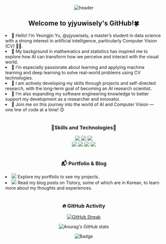 <!---
yjyuwisely/yjyuwisely is a ✨ special ✨ repository because its `README.md` (this file) appears on your GitHub profile.
You can click the Preview link to take a look at your changes.
--->

<div align="center">
  
  ![header](https://capsule-render.vercel.app/api?type=waving&color=gradient&height=200&section=header&text=Yeongjin%20Yu😊&fontSize=60)

  ## Welcome to yjyuwisely's GitHub!🍀 </div>

<li> 👋 Hello! I’m Yeongjin Yu, @yjyuwisely, a master’s student in data science with a strong interest in artificial intelligence, particularly Computer Vision (CV) 👩‍💻.</li>
<li> 📘 My background in mathematics and statistics has inspired me to explore how AI can transform how we perceive and interact with the visual world.</li>
<li> 🚀 I’m especially passionate about learning and applying machine learning and deep learning to solve real-world problems using CV technologies.</li>
<li> 🐥 I am actively developing my skills through projects and self-directed research, with the long-term goal of becoming an AI research scientist.</li>
<li> 🌱 I’m also expanding my software engineering knowledge to better support my development as a researcher and innovator.</li>
<li>🌟 Join me on this journey into the world of AI and Computer Vision — one line of code at a time! 😊</li>
  
  <div align="center">
  
  #
  ### 🌷Skills and Technologies🌷
  <img src="https://img.shields.io/badge/python-blue?style=for-the-badge&logo=Python&logoColor=white">
  <img src="https://img.shields.io/badge/r-blue?style=for-the-badge&logo=R&logoColor=white">
<!--   <img src="https://img.shields.io/badge/spring-brightgreen?style=for-the-badge&logo=Spring&logoColor=white"> -->
  <img src="https://img.shields.io/badge/mysql-orange?style=for-the-badge&logo=MySQL&logoColor=white"> 
  <br>
  <img src="https://img.shields.io/badge/javascript-yellow?style=for-the-badge&logo=JavaScript&logoColor=white">
  <img src="https://img.shields.io/badge/html5-E34F26?style=for-the-badge&logo=HTML5&logoColor=white">
  <img src="https://img.shields.io/badge/css-1572B6?style=for-the-badge&logo=css3&logoColor=white">
   <img src="https://img.shields.io/badge/figma-blueviolet?style=for-the-badge&logo=Figma&logoColor=white"> 
  
  #
  ### 📬 Portfolio & Blog </div>
  <li><a href="https://www.yeongjinyu.com"><img src="https://img.shields.io/badge/My Portfolio-7F00FF?style=for-the-badge"></a> Explore my portfolio to see my projects.</li>
  <li><a href="https://yjyuwisely.tistory.com/"><img src="https://img.shields.io/badge/My Blog-ff69b4?style=for-the-badge"></a> Read my blog posts on Tistory, some of which are in Korean, to learn more about my thoughts and experiences.</li>
  
  <!-- 
  <li><a href="https://yjyuportfolio.vercel.app"><img src="https://img.shields.io/badge/Portfolio-7F00FF?style=for-the-badge&style=flat"></a> Explore my portfolio in Korean to see my projects and work samples.</li>
  <li><a href="https://yjyuwisely.tistory.com/"><img src="https://img.shields.io/badge/Tistory-ff69b4?style=for-the-badge&style=flat"></a> Read my blog posts in Korean on Tistory to learn more about my thoughts and experiences.</li><br>

Portfolio (Korean) - Explore my portfolio in Korean to see my projects and work samples.
Portfolio (English) - Check out my portfolio in English for an alternative language option.
Tistory (Korean) - Read my blog posts in Korean on Tistory to learn more about my thoughts and experiences.
-->

   <div align="center">
  
  #
  
  ### 🔥 GitHub Activity <!-- and Profile Visitors -->
  
  [![GitHub Streak](http://github-readme-streak-stats.herokuapp.com?user=yjyuwisely&theme=buefy&hide_border=true&border_radius=15&date_format=j%20M%5B%20Y%5D)](https://git.io/streak-stats)
  
 <!-- [![Harlok's wakatime stats](https://github-readme-stats.vercel.app/api/wakatime?username=yjyuwisely)](https://github.com/anuraghazra/github-readme-stats) -->

  ![Anurag's GitHub stats](https://github-readme-stats.vercel.app/api?username=yjyuwisely&theme=buefy&show_icons=true) 

<!-- <a href="https://github.com/yjyuwisely">
    <img align="center" src="https://github-readme-stats.vercel.app/api/top-langs/?username=yjyuwisely&layout=compact&show_icons=true&show_owner=true&hide_title=true&theme=buefy" />
  </a> -->
    
![Badge](https://hitscounter.dev/api/hit?url=https%3A%2F%2Fgithub.com%2Fyjyuwisely&label=&icon=github&color=%238c68cd)

</div>
